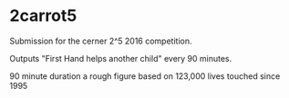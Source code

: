 # 2carrot5

Submission for the cerner 2^5 2016 competition.

Outputs "First Hand helps another child" every 90 minutes. 

90 minute duration a rough figure based on 123,000 lives touched since 1995
